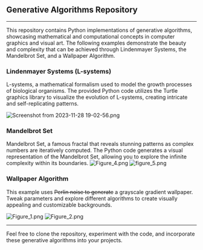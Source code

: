 ## Generative Algorithms Repository

---

This repository contains Python implementations of generative algorithms, showcasing mathematical and computational concepts in computer graphics and visual art. The following examples demonstrate the beauty and complexity that can be achieved through Lindenmayer Systems, the Mandelbrot Set, and a Wallpaper Algorithm.


### Lindenmayer Systems (L-systems)

L-systems, a mathematical formalism used to model the growth processes of biological organisms. The provided Python code utilizes the Turtle graphics library to visualize the evolution of L-systems, creating intricate and self-replicating patterns.

![Screenshot from 2023-11-28 19-02-56.png](..%2F..%2F..%2FPictures%2FScreenshots%2FScreenshot%20from%202023-11-28%2019-02-56.png)
### Mandelbrot Set

Mandelbrot Set, a famous fractal that reveals stunning patterns as complex numbers are iteratively computed. The Python code generates a visual representation of the Mandelbrot Set, allowing you to explore the infinite complexity within its boundaries.
![Figure_4.png](..%2F..%2FFigure_4.png)
![figure_5.png](..%2F..%2Ffigure_5.png)
### Wallpaper Algorithm

This example uses ~~~~Perlin noise~~ to generate~~ a grayscale gradient wallpaper. Tweak parameters and explore different algorithms to create visually appealing and customizable backgrounds.

 ![Figure_1.png](..%2F..%2FFigure_1.png)  ![Figure_2.png](..%2F..%2FFigure_2.png) 


---

Feel free to clone the repository, experiment with the code, and incorporate these generative algorithms into your projects. 